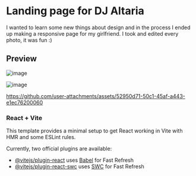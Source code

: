 # Landing page for DJ Altaria

I wanted to learn some new things about design and in the process I ended up making a responsive page for my girlfriend. I took and edited every photo, it was fun :)

## Preview

![image](https://github.com/user-attachments/assets/92e49af9-516a-49c2-a00f-df7c193101d7)

![image](https://github.com/user-attachments/assets/86d7151f-4a1a-4664-b561-cb257247201e)


https://github.com/user-attachments/assets/52950d71-50c1-45af-a443-e1ec76200060


### React + Vite

This template provides a minimal setup to get React working in Vite with HMR and some ESLint rules.

Currently, two official plugins are available:

- [@vitejs/plugin-react](https://github.com/vitejs/vite-plugin-react/blob/main/packages/plugin-react/README.md) uses [Babel](https://babeljs.io/) for Fast Refresh
- [@vitejs/plugin-react-swc](https://github.com/vitejs/vite-plugin-react-swc) uses [SWC](https://swc.rs/) for Fast Refresh
